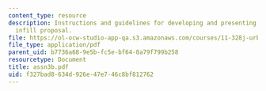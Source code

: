 ```yaml
---
content_type: resource
description: Instructions and guidelines for developing and presenting a mixed use
  infill proposal.
file: https://ol-ocw-studio-app-qa.s3.amazonaws.com/courses/11-328j-urban-design-skills-observing-interpreting-and-representing-the-city-fall-2004/f327bad8634d926e47e746c8bf812762_assn3b.pdf
file_type: application/pdf
parent_uid: b7736a68-9e5b-fc5e-bf64-8a79f799b258
resourcetype: Document
title: assn3b.pdf
uid: f327bad8-634d-926e-47e7-46c8bf812762
---
```


